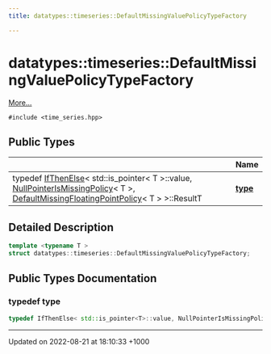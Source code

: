 ```yaml
---
title: datatypes::timeseries::DefaultMissingValuePolicyTypeFactory

---
```


# datatypes::timeseries::DefaultMissingValuePolicyTypeFactory



 [More...](#detailed-description)


`#include <time_series.hpp>`

## Public Types

|                | Name           |
| -------------- | -------------- |
| typedef [IfThenElse](/uchronia-ts-doc/cpp/Classes/classdatatypes_1_1utils_1_1IfThenElse/)< std::is_pointer< T >::value, [NullPointerIsMissingPolicy](/uchronia-ts-doc/cpp/Classes/classdatatypes_1_1timeseries_1_1NullPointerIsMissingPolicy/)< T >, [DefaultMissingFloatingPointPolicy](/uchronia-ts-doc/cpp/Classes/classdatatypes_1_1timeseries_1_1DefaultMissingFloatingPointPolicy/)< T > >::ResultT | **[type](/uchronia-ts-doc/cpp/Classes/structdatatypes_1_1timeseries_1_1DefaultMissingValuePolicyTypeFactory/#typedef-type)**  |

## Detailed Description

```cpp
template <typename T >
struct datatypes::timeseries::DefaultMissingValuePolicyTypeFactory;
```

## Public Types Documentation

### typedef type

```cpp
typedef IfThenElse< std::is_pointer<T>::value, NullPointerIsMissingPolicy<T>, DefaultMissingFloatingPointPolicy<T> >::ResultT datatypes::timeseries::DefaultMissingValuePolicyTypeFactory< T >::type;
```


-------------------------------

Updated on 2022-08-21 at 18:10:33 +1000